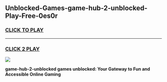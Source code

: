 
## Unblocked-Games-game-hub-2-unblocked-Play-Free-0es0r
<h3>
<a href="https://premium76.site?title=game-hub-2-unblocked&ref=18A">CLICK TO PLAY</a></h3>
<hr>

<h3>
<a href="https://premium76.site?title=game-hub-2-unblocked&ref=18A">CLICK 2 PLAY</a>
  
</h3>

<a href="https://premium76.site?title=game-hub-2-unblocked&ref=18A"><img src="https://clearcache.store/games.png"></a>


**game-hub-2-unblocked games unblocked: Your Gateway to Fun and Accessible Online Gaming**
